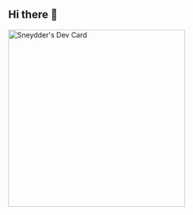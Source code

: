 ## Hi there 👋

<!--
**Beta-Tauri/Beta-Tauri** is a ✨ _special_ ✨ repository because its `README.md` (this file) appears on your GitHub profile.

Here are some ideas to get you started:

- 🔭 I’m currently working on ...
- 🌱 I’m currently learning ...
- 👯 I’m looking to collaborate on ...
- 🤔 I’m looking for help with ...
- 💬 Ask me about ...
- 📫 How to reach me: ...
- 😄 Pronouns: ...
- ⚡ Fun fact: ...
-->
<a href="https://app.daily.dev/hen96"><img src="https://api.daily.dev/devcards/v2/6jRQYY1TwL78Tk4HNdHIT.png?type=default&r=fir" width="356" alt="Sneydder's Dev Card"/></a>

